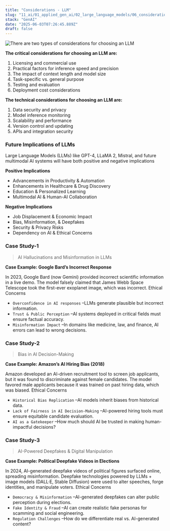 ```yaml
---
title: "Considerations - LLM"
slug: "11_ai/01_applied_gen_ai/02_large_language_models/06_considerations"
stack: "GenAI"
date: "2025-06-03T07:26:45.889Z"
draft: false
---
```


![There are two types of considerations for choosing an LLM](../../../../src/images/11_ai/01_agen_ai/agi-20j.png)

**The critical considerations for choosing an LLM are:**

1. Licensing and commercial use
2. Practical factors for inference speed and precision
3. The impact of context length and model size
4. Task-specific vs. general purpose
5. Testing and evaluation
6. Deployment cost considerations

**The technical considerations for choosing an LLM are:**

1. Data security and privacy
2. Model inference monitoring
3. Scalability and performance
4. Version control and updating
5. APIs and integration security

### Future Implications of LLMs

Large Language Models (LLMs) like GPT-4, LLaMA 2, Mistral, and future multimodal AI systems will have both positive and negative implications

**Positive Implications**

- Advancements in Productivity & Automation
- Enhancements in Healthcare & Drug Discovery
- Education & Personalized Learning
- Multimodal AI & Human-AI Collaboration

**Negative Implications**

- Job Displacement & Economic Impact
- Bias, Misinformation, & Deepfakes
- Security & Privacy Risks
- Dependency on AI & Ethical Concerns

### Case Study-1

> AI Hallucinations and Misinformation in LLMs

**Case Example: Google Bard’s Incorrect Response**

In 2023, Google Bard (now Gemini) provided incorrect scientific information in a live demo. The model falsely claimed that James Webb Space Telescope took the first-ever exoplanet image, which was incorrect.
Ethical Concerns

- `Overconfidence in AI responses` –LLMs generate plausible but incorrect information.
- `Trust & Public Perception` –AI systems deployed in critical fields must ensure factual accuracy.
- `Misinformation Impact` –In domains like medicine, law, and finance, AI errors can lead to wrong decisions.

### Case Study-2

> Bias in AI Decision-Making

**Case Example: Amazon’s AI Hiring Bias (2018)**

Amazon developed an AI-driven recruitment tool to screen job applicants, but it was found to discriminate against female candidates. The model favored male applicants because it was trained on past hiring data, which was biased.
Ethical Concerns

- `Historical Bias Replication` –AI models inherit biases from historical data.
- `Lack of Fairness in AI Decision-Making` –AI-powered hiring tools must ensure equitable candidate evaluation.
- `AI as a Gatekeeper` –How much should AI be trusted in making human-impactful decisions?

### Case Study-3

> AI-Powered Deepfakes & Digital Manipulation

**Case Example: Political Deepfake Videos in Elections**

In 2024, AI-generated deepfake videos of political figures surfaced online, spreading misinformation. Deepfake technologies powered by LLMs + image models (DALL·E, Stable Diffusion) were used to alter speeches, forge identities, and manipulate voters.
Ethical Concerns

- `Democracy & Misinformation` –AI-generated deepfakes can alter public perception during elections.
- `Fake Identity & Fraud` –AI can create realistic fake personas for scamming and social engineering.
- `Regulation Challenges` –How do we differentiate real vs. AI-generated content?
